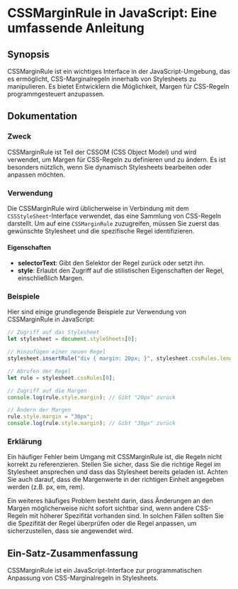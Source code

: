 <!--
Meta Description: # CSSMarginRule in JavaScript: Eine umfassende Anleitung ## Synopsis CSSMarginRule ist ein wichtiges Interface in der JavaScript-Umgebung, das es ermö...
Meta Keywords: die, cssmarginrule, der, stylesheet, regel
-->

# CSSMarginRule in JavaScript: Eine umfassende Anleitung

## Synopsis
CSSMarginRule ist ein wichtiges Interface in der JavaScript-Umgebung, das es ermöglicht, CSS-Marginalregeln innerhalb von Stylesheets zu manipulieren. Es bietet Entwicklern die Möglichkeit, Margen für CSS-Regeln programmgesteuert anzupassen.

## Dokumentation
### Zweck
CSSMarginRule ist Teil der CSSOM (CSS Object Model) und wird verwendet, um Margen für CSS-Regeln zu definieren und zu ändern. Es ist besonders nützlich, wenn Sie dynamisch Stylesheets bearbeiten oder anpassen möchten.

### Verwendung
Die CSSMarginRule wird üblicherweise in Verbindung mit dem `CSSStyleSheet`-Interface verwendet, das eine Sammlung von CSS-Regeln darstellt. Um auf eine `CSSMarginRule` zuzugreifen, müssen Sie zuerst das gewünschte Stylesheet und die spezifische Regel identifizieren.

#### Eigenschaften
- **selectorText**: Gibt den Selektor der Regel zurück oder setzt ihn.
- **style**: Erlaubt den Zugriff auf die stilistischen Eigenschaften der Regel, einschließlich Margen.

### Beispiele
Hier sind einige grundlegende Beispiele zur Verwendung von CSSMarginRule in JavaScript:

```javascript
// Zugriff auf das Stylesheet
let stylesheet = document.styleSheets[0];

// Hinzufügen einer neuen Regel
stylesheet.insertRule("div { margin: 20px; }", stylesheet.cssRules.length);

// Abrufen der Regel
let rule = stylesheet.cssRules[0];

// Zugriff auf die Margen
console.log(rule.style.margin); // Gibt "20px" zurück

// Ändern der Margen
rule.style.margin = "30px";
console.log(rule.style.margin); // Gibt "30px" zurück
```

### Erklärung
Ein häufiger Fehler beim Umgang mit CSSMarginRule ist, die Regeln nicht korrekt zu referenzieren. Stellen Sie sicher, dass Sie die richtige Regel im Stylesheet ansprechen und dass das Stylesheet bereits geladen ist. Achten Sie auch darauf, dass die Margenwerte in der richtigen Einheit angegeben werden (z.B. px, em, rem).

Ein weiteres häufiges Problem besteht darin, dass Änderungen an den Margen möglicherweise nicht sofort sichtbar sind, wenn andere CSS-Regeln mit höherer Spezifität vorhanden sind. In solchen Fällen sollten Sie die Spezifität der Regel überprüfen oder die Regel anpassen, um sicherzustellen, dass sie angewendet wird.

## Ein-Satz-Zusammenfassung
CSSMarginRule ist ein JavaScript-Interface zur programmatischen Anpassung von CSS-Marginalregeln in Stylesheets.